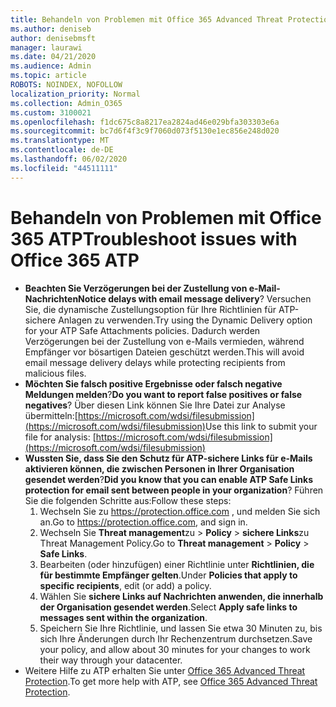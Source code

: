 ```yaml
---
title: Behandeln von Problemen mit Office 365 Advanced Threat Protection (ATP)
ms.author: deniseb
author: denisebmsft
manager: laurawi
ms.date: 04/21/2020
ms.audience: Admin
ms.topic: article
ROBOTS: NOINDEX, NOFOLLOW
localization_priority: Normal
ms.collection: Admin_O365
ms.custom: 3100021
ms.openlocfilehash: f1dc675c8a8217ea2824ad46e029bfa303303e6a
ms.sourcegitcommit: bc7d6f4f3c9f7060d073f5130e1ec856e248d020
ms.translationtype: MT
ms.contentlocale: de-DE
ms.lasthandoff: 06/02/2020
ms.locfileid: "44511111"
---
```

# <a name="troubleshoot-issues-with-office-365-atp"></a><span data-ttu-id="6c6b2-102">Behandeln von Problemen mit Office 365 ATP</span><span class="sxs-lookup"><span data-stu-id="6c6b2-102">Troubleshoot issues with Office 365 ATP</span></span>

- <span data-ttu-id="6c6b2-103">**Beachten Sie Verzögerungen bei der Zustellung von e-Mail-Nachrichten**</span><span class="sxs-lookup"><span data-stu-id="6c6b2-103">**Notice delays with email message delivery**?</span></span> <span data-ttu-id="6c6b2-104">Versuchen Sie, die dynamische Zustellungsoption für Ihre Richtlinien für ATP-sichere Anlagen zu verwenden.</span><span class="sxs-lookup"><span data-stu-id="6c6b2-104">Try using the Dynamic Delivery option for your ATP Safe Attachments policies.</span></span> <span data-ttu-id="6c6b2-105">Dadurch werden Verzögerungen bei der Zustellung von e-Mails vermieden, während Empfänger vor bösartigen Dateien geschützt werden.</span><span class="sxs-lookup"><span data-stu-id="6c6b2-105">This will avoid email message delivery delays while protecting recipients from malicious files.</span></span>
- <span data-ttu-id="6c6b2-106">**Möchten Sie falsch positive Ergebnisse oder falsch negative Meldungen melden**?</span><span class="sxs-lookup"><span data-stu-id="6c6b2-106">**Do you want to report false positives or false negatives**?</span></span> <span data-ttu-id="6c6b2-107">Über diesen Link können Sie Ihre Datei zur Analyse übermitteln:[https://microsoft.com/wdsi/filesubmission](https://microsoft.com/wdsi/filesubmission)</span><span class="sxs-lookup"><span data-stu-id="6c6b2-107">Use this link to submit your file for analysis: [https://microsoft.com/wdsi/filesubmission](https://microsoft.com/wdsi/filesubmission)</span></span>
- <span data-ttu-id="6c6b2-108">**Wussten Sie, dass Sie den Schutz für ATP-sichere Links für e-Mails aktivieren können, die zwischen Personen in Ihrer Organisation gesendet werden**?</span><span class="sxs-lookup"><span data-stu-id="6c6b2-108">**Did you know that you can enable ATP Safe Links protection for email sent between people in your organization**?</span></span> <span data-ttu-id="6c6b2-109">Führen Sie die folgenden Schritte aus:</span><span class="sxs-lookup"><span data-stu-id="6c6b2-109">Follow these steps:</span></span>
    1. <span data-ttu-id="6c6b2-110">Wechseln Sie zu https://protection.office.com , und melden Sie sich an.</span><span class="sxs-lookup"><span data-stu-id="6c6b2-110">Go to https://protection.office.com, and sign in.</span></span>
    2. <span data-ttu-id="6c6b2-111">Wechseln Sie **Threat management**zu  >  **Policy**  >  **sichere Links**zu Threat Management Policy.</span><span class="sxs-lookup"><span data-stu-id="6c6b2-111">Go to **Threat management** > **Policy** > **Safe Links**.</span></span>
    3. <span data-ttu-id="6c6b2-112">Bearbeiten (oder hinzufügen) einer Richtlinie unter **Richtlinien, die für bestimmte Empfänger gelten**.</span><span class="sxs-lookup"><span data-stu-id="6c6b2-112">Under **Policies that apply to specific recipients**, edit (or add) a policy.</span></span>
    4. <span data-ttu-id="6c6b2-113">Wählen Sie **sichere Links auf Nachrichten anwenden, die innerhalb der Organisation gesendet werden**.</span><span class="sxs-lookup"><span data-stu-id="6c6b2-113">Select **Apply safe links to messages sent within the organization**.</span></span>
    5. <span data-ttu-id="6c6b2-114">Speichern Sie Ihre Richtlinie, und lassen Sie etwa 30 Minuten zu, bis sich Ihre Änderungen durch Ihr Rechenzentrum durchsetzen.</span><span class="sxs-lookup"><span data-stu-id="6c6b2-114">Save your policy, and allow about 30 minutes for your changes to work their way through your datacenter.</span></span>
- <span data-ttu-id="6c6b2-115">Weitere Hilfe zu ATP erhalten Sie unter [Office 365 Advanced Threat Protection](https://docs.microsoft.com/microsoft-365/security/office-365-security/office-365-atp).</span><span class="sxs-lookup"><span data-stu-id="6c6b2-115">To get more help with ATP, see [Office 365 Advanced Threat Protection](https://docs.microsoft.com/microsoft-365/security/office-365-security/office-365-atp).</span></span>
